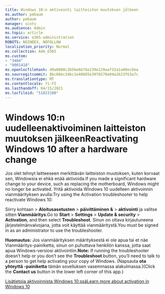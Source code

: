 ```yaml
---
title: Windows 10:n aktivointi laitteiston muutoksen jälkeen
ms.author: pebaum
author: pebaum
manager: scotv
ms.audience: Admin
ms.topic: article
ms.service: o365-administration
ROBOTS: NOINDEX, NOFOLLOW
localization_priority: Normal
ms.collection: Adm_O365
ms.custom:
- "3484"
- "9001418"
ms.openlocfilehash: d9a0808c2b56e6676e239e129aaf32a1a80ecbba
ms.sourcegitcommit: 8bc60ec34bc1e40685e3976576e04a2623f63a7c
ms.translationtype: MT
ms.contentlocale: fi-FI
ms.lasthandoff: 04/15/2021
ms.locfileid: "51823100"
---
```

# <a name="reactivating-windows-10-after-a-hardware-change"></a><span data-ttu-id="33500-102">Windows 10:n uudelleenaktivoiminen laitteiston muutoksen jälkeen</span><span class="sxs-lookup"><span data-stu-id="33500-102">Reactivating Windows 10 after a hardware change</span></span>

<span data-ttu-id="33500-103">Jos olet tehnyt laitteeseen merkittävän laitteiston muutoksen, kuten korvaat sen, Windowsia ei ehkä enää aktivoida.</span><span class="sxs-lookup"><span data-stu-id="33500-103">If you made a significant hardware change to your device, such as replacing the motherboard, Windows might no longer be activated.</span></span> <span data-ttu-id="33500-104">Yritä aktivoida Windows 10 uudelleen aktivoinnin vianmäärityksen avulla:</span><span class="sxs-lookup"><span data-stu-id="33500-104">Try using the Activation troubleshooter to help reactivate Windows 10:</span></span>

<span data-ttu-id="33500-105">Siirry kohtaan  >  **Aloitusasetusten**  >  **päivittäminen &**  >  **aktivointi** ja valitse sitten **Vianmääritys**.</span><span class="sxs-lookup"><span data-stu-id="33500-105">Go to **Start** > **Settings** > **Update & security** > **Activation**, and then select **Troubleshoot**.</span></span> <span data-ttu-id="33500-106">Sinun on oltava kirjautuneena järjestelmänvalvojana, jotta voit käyttää vianmääritystä.</span><span class="sxs-lookup"><span data-stu-id="33500-106">You must be signed in as an administrator to use the troubleshooter.</span></span>

<span data-ttu-id="33500-107">**Huomautus:** Jos vianmäärityksen määrityksestä ei ole apua  tai et näe Vianmääritys-painiketta, sinun on puhuttava henkilön kanssa, jotta saat apua Windows-versiosi aktivointiin.</span><span class="sxs-lookup"><span data-stu-id="33500-107">**Note:** If running the troubleshooter doesn’t help or you don’t see the **Troubleshoot** button, you’ll need to talk to a person to get help activating your copy of Windows.</span></span> <span data-ttu-id="33500-108">(Napsauta **ota yhteyttä -painiketta** tämän sovelluksen vasemmassa alakulmassa.)</span><span class="sxs-lookup"><span data-stu-id="33500-108">(Click the **Contact us** button in the lower left corner of this app.)</span></span>

[<span data-ttu-id="33500-109">Lisätietoja aktivoinnista Windows 10:ssä</span><span class="sxs-lookup"><span data-stu-id="33500-109">Learn more about activation in Windows 10</span></span>](https://support.microsoft.com/help/12440/windows-10-activate)
